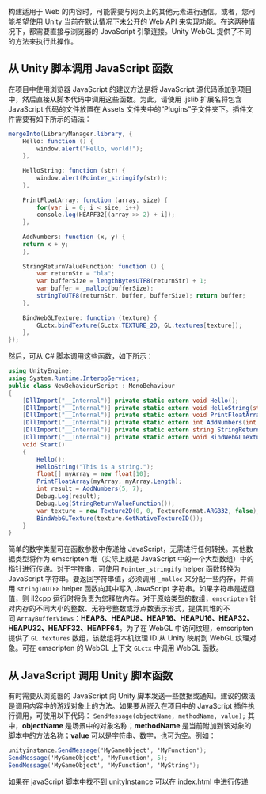 构建适用于 Web 的内容时，可能需要与网页上的其他元素进行通信。或者，您可能希望使用 Unity 当前在默认情况下未公开的 Web API 来实现功能。在这两种情况下，都需要直接与浏览器的 JavaScript 引擎连接。Unity WebGL 提供了不同的方法来执行此操作。
##  从 Unity 脚本调用 JavaScript 函数
在项目中使用浏览器 JavaScript 的建议方法是将 JavaScript 源代码添加到项目中，然后直接从脚本代码中调用这些函数。为此，请使用 .jslib 扩展名将包含 JavaScript 代码的文件放置在 Assets 文件夹中的“Plugins”子文件夹下。插件文件需要有如下所示的语法：
```csharp
mergeInto(LibraryManager.library, { 
	Hello: function () { 
		window.alert("Hello, world!"); 
	}, 
	
	HelloString: function (str) { 
		window.alert(Pointer_stringify(str)); 
	}, 
	
	PrintFloatArray: function (array, size) { 
		for(var i = 0; i < size; i++) 
		console.log(HEAPF32[(array >> 2) + i]); 
	}, 
	
	AddNumbers: function (x, y) { 
	return x + y; 
	}, 
	
	StringReturnValueFunction: function () { 
		var returnStr = "bla"; 
		var bufferSize = lengthBytesUTF8(returnStr) + 1; 
		var buffer = _malloc(bufferSize); 
		stringToUTF8(returnStr, buffer, bufferSize); return buffer; 
	}, 
	
	BindWebGLTexture: function (texture) { 
		GLctx.bindTexture(GLctx.TEXTURE_2D, GL.textures[texture]); 
	}, 
});
```
然后，可从 C# 脚本调用这些函数，如下所示：
```csharp
using UnityEngine; 
using System.Runtime.InteropServices; 
public class NewBehaviourScript : MonoBehaviour 
{ 
	[DllImport("__Internal")] private static extern void Hello(); 
	[DllImport("__Internal")] private static extern void HelloString(string str); 
	[DllImport("__Internal")] private static extern void PrintFloatArray(float[] array, int size); 
	[DllImport("__Internal")] private static extern int AddNumbers(int x, int y); 
	[DllImport("__Internal")] private static extern string StringReturnValueFunction(); 
	[DllImport("__Internal")] private static extern void BindWebGLTexture(int texture); 
	void Start() 
	{ 
		Hello(); 
		HelloString("This is a string."); 
		float[] myArray = new float[10]; 
		PrintFloatArray(myArray, myArray.Length); 
		int result = AddNumbers(5, 7); 
		Debug.Log(result); 
		Debug.Log(StringReturnValueFunction()); 
		var texture = new Texture2D(0, 0, TextureFormat.ARGB32, false); 
		BindWebGLTexture(texture.GetNativeTextureID()); 
	} 
}
```
简单的数字类型可在函数参数中传递给 JavaScript，无需进行任何转换。其他数据类型将作为 emscripten 堆（实际上就是 JavaScript 中的一个大型数组）中的指针进行传递。对于字符串，可使用 `Pointer_stringify` helper 函数转换为 JavaScript 字符串。要返回字符串值，必须调用 `_malloc` 来分配一些内存，并调用 `stringToUTF8` helper 函数向其中写入 JavaScript 字符串。如果字符串是返回值，则 il2cpp 运行时将负责为您释放内存。对于原始类型的数组，`emscripten` 针对内存的不同大小的整数、无符号整数或浮点数表示形式，提供其堆的不同 `ArrayBufferViews`：__HEAP8、HEAPU8、HEAP16、HEAPU16、HEAP32、HEAPU32、HEAPF32、HEAPF64__。为了在 WebGL 中访问纹理，emscripten 提供了 `GL.textures` 数组，该数组将本机纹理 ID 从 Unity 映射到 WebGL 纹理对象。可在 emscripten 的 WebGL 上下文 `GLctx` 中调用 WebGL 函数。
## 从 JavaScript 调用 Unity 脚本函数
有时需要从浏览器的 JavaScript 向 Unity 脚本发送一些数据或通知。建议的做法是调用内容中的游戏对象上的方法。如果要从嵌入在项目中的 JavaScript 插件执行调用，可使用以下代码：
`SendMessage(objectName, methodName, value);`
其中，__objectName__ 是场景中的对象名称；__methodName__ 是当前附加到该对象的脚本中的方法名称；__value__ 可以是字符串、数字，也可为空。例如：
```csharp
unityinstance.SendMessage('MyGameObject', 'MyFunction'); 
SendMessage('MyGameObject', 'MyFunction', 5); 
SendMessage('MyGameObject', 'MyFunction', 'MyString');
```
如果在 javaScript 脚本中找不到 unityInstance 可以在 index.html 中进行传递